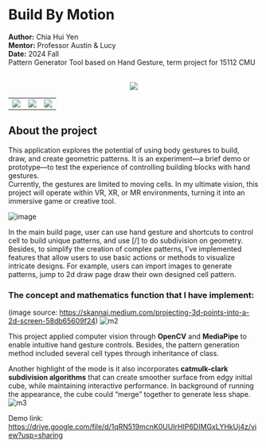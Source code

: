 # Build By Motion
**Author:** Chia Hui Yen  
**Mentor:** Professor Austin & Lucy   
**Date:** 2024 Fall  
Pattern Generator Tool based on Hand Gesture, term project for 15112 CMU   
  
<div align="center"> <br><img src = "https://github.com/user-attachments/assets/10b006f0-b43d-4268-a5a3-8a1f17ce0497"></br></div>
<table>
  <tr>
    <td><img src="https://github.com/user-attachments/assets/0968313a-1a19-47c5-b551-9442a7c90947"/></td>
    <td><img src="https://github.com/user-attachments/assets/4c09012a-c0d4-4754-ad7e-e91edf1dea1f"/></td>
    <td><img src="https://github.com/user-attachments/assets/85d89eea-a023-4e3b-8bd0-8b0ade7ca896"/></td>
  </tr>
</table>

  
## About the project 
This application explores the potential of using body gestures to build, draw, and create geometric patterns. It is an experiment—a brief demo or prototype—to test the experience of controlling building blocks with hand gestures.   
Currently, the gestures are limited to moving cells. In my ultimate vision, this project will operate within VR, XR, or MR environments, turning it into an immersive game or creative tool.   

  
![image](https://github.com/user-attachments/assets/2657c9b0-0a80-4105-a6cd-04c0dc5d2e50)
  
In the main build page, user can use hand gesture and shortcuts to control cell to build unique patterns, and use [/] to do subdivision on geometry. Besides, to simplify the creation of complex patterns, I’ve implemented features that allow users to use basic actions or methods to visualize intricate designs. For example, users can import images to generate patterns, jump to 2d draw page draw their own designed cell pattern.  
### The concept and mathematics function that I have implement:  

(image source: https://skannai.medium.com/projecting-3d-points-into-a-2d-screen-58db65609f24)
![m2](https://github.com/user-attachments/assets/c09673a4-55c8-452d-8772-dfe01c23ffe4)


This project applied computer vision through **OpenCV** and **MediaPipe** to enable intuitive hand gesture controls. Besides, the pattern generation method included several cell types through inheritance of class. 

Another highlight of the mode is it also incorporates **catmulk-clark subdivision algorithms** that can create smoother surface from edgy initial cube, while maintaining interactive performance. In background of running the appearance, the cube could “merge” together to generate less shape.  
![m3](https://github.com/user-attachments/assets/0cd16c5a-c3dd-4493-b51b-e383963dfab8)


Demo link: https://drive.google.com/file/d/1qRN519mcnK0UUIrHIP6DIMGxLYHkUj4z/view?usp=sharing 
